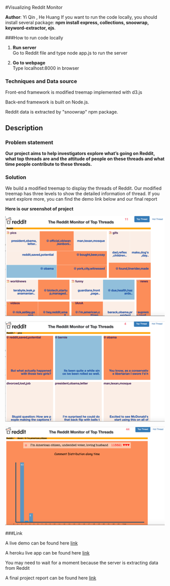 #Visualizing Reddit Monitor

<b>Author</b>: Yi Qin , He Huang
If you want to run the code locally, you should install several package:
<b>npm install express, collections, snoowrap, keyword-extractor, ejs</b>.



###How to run code locally

1. <b>Run server</b><br>
Go to Reddit file and type node app.js to run the server

2. <b>Go to webpage</b><br>
Type localhost:8000 in browser 

### Techniques and Data source
Front-end framework is modified treemap implemented with d3.js

Back-end framework is built on Node.js. 

Reddit data is extracted by "snoowrap" npm package.
 
## Description

### Problem statement

<b>Our project aims to help investigators explore what’s going on Reddit, what top threads are and the attitude of people on these threads and what time people contribute to these threads.</b> 

### Solution
We build a modified treemap to display the threads of Reddit. Our modified treemap has three levels to show the detailed information of thread. If you want explore more, you can find the demo link below and our final report

<b>Here is our sreenshot of project</b>

![alt Image of First Level](https://github.com/qyyMriel/Reddit-Monitor/blob/master/png/Top1.png?raw=true)

![alt Image of Second Level](https://github.com/qyyMriel/Reddit-Monitor/blob/master/png/Top2.png?raw=true)

![alt Image of Third Level](https://github.com/qyyMriel/Reddit-Monitor/blob/master/png/Top33.png)

###Link

A live demo can be found here [link](https://vimeo.com/196916683)

A heroku live app can be found here [link](http://redditmonitor17.herokuapp.com/)

You may need to wait for a moment because the server is extracting data from Reddit

A final project report can be found here [link](https://github.com/qyyMriel/Reddit-Monitor/tree/master/IVProjectFinalReport.pdf)








  










